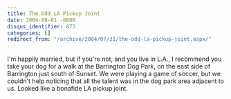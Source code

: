 ```yaml
---
title: The Odd LA Pickup Joint
date: 2004-08-01 -0800
disqus_identifier: 873
categories: []
redirect_from: "/archive/2004/07/31/the-odd-la-pickup-joint.aspx/"
---
```


I'm happily married, but if you're not, and you live in L.A., I
recommend you take your dog for a walk at the Barrington Dog Park, on
the east side of Barrington just south of Sunset. We were playing a game
of soccer, but we couldn't help noticing that all the talent was in the
dog park area adjacent to us. Looked like a bonafide LA pickup joint.

